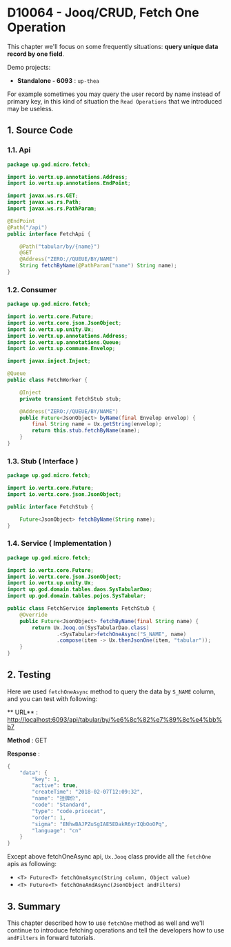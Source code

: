 # D10064 - Jooq/CRUD, Fetch One Operation

This chapter we'll focus on some frequently situations: **query unique data record by one field**.

Demo projects:

* **Standalone - 6093** : `up-thea`

For example sometimes you may query the user record by name instead of primary key, in this kind of situation
the `Read Operations` that we introduced may be useless.

## 1. Source Code

### 1.1. Api

```java
package up.god.micro.fetch;

import io.vertx.up.annotations.Address;
import io.vertx.up.annotations.EndPoint;

import javax.ws.rs.GET;
import javax.ws.rs.Path;
import javax.ws.rs.PathParam;

@EndPoint
@Path("/api")
public interface FetchApi {

    @Path("tabular/by/{name}")
    @GET
    @Address("ZERO://QUEUE/BY/NAME")
    String fetchByName(@PathParam("name") String name);
}
```

### 1.2. Consumer

```java
package up.god.micro.fetch;

import io.vertx.core.Future;
import io.vertx.core.json.JsonObject;
import io.vertx.up.unity.Ux;
import io.vertx.up.annotations.Address;
import io.vertx.up.annotations.Queue;
import io.vertx.up.commune.Envelop;

import javax.inject.Inject;

@Queue
public class FetchWorker {

    @Inject
    private transient FetchStub stub;

    @Address("ZERO://QUEUE/BY/NAME")
    public Future<JsonObject> byName(final Envelop envelop) {
        final String name = Ux.getString(envelop);
        return this.stub.fetchByName(name);
    }
}
```

### 1.3. Stub \( Interface \)

```java
package up.god.micro.fetch;

import io.vertx.core.Future;
import io.vertx.core.json.JsonObject;

public interface FetchStub {

    Future<JsonObject> fetchByName(String name);
}
```

### 1.4. Service \( Implementation \)

```java
package up.god.micro.fetch;

import io.vertx.core.Future;
import io.vertx.core.json.JsonObject;
import io.vertx.up.unity.Ux;
import up.god.domain.tables.daos.SysTabularDao;
import up.god.domain.tables.pojos.SysTabular;

public class FetchService implements FetchStub {
    @Override
    public Future<JsonObject> fetchByName(final String name) {
        return Ux.Jooq.on(SysTabularDao.class)
                .<SysTabular>fetchOneAsync("S_NAME", name)
                .compose(item -> Ux.thenJsonOne(item, "tabular"));
    }
}
```

## 2. Testing

Here we used `fetchOneAsync` method to query the data by `S_NAME` column, and you can test with following:

**
URL** : [http://localhost:6093/api/tabular/by/%e6%8c%82%e7%89%8c%e4%bb%b7](http://localhost:6093/api/tabular/by/%e6%8c%82%e7%89%8c%e4%bb%b7)

**Method** : GET

**Response** :

```java
{
    "data": {
        "key": 1,
        "active": true,
        "createTime": "2018-02-07T12:09:32",
        "name": "挂牌价",
        "code": "Standard",
        "type": "code.pricecat",
        "order": 1,
        "sigma": "ENhwBAJPZuSgIAE5EDakR6yrIQbOoOPq",
        "language": "cn"
    }
}
```

Except above fetchOneAsync api, `Ux.Jooq` class provide all the `fetchOne` apis as following:

* `<T> Future<T> fetchOneAsync(String column, Object value)`
* `<T> Future<T> fetchOneAndAsync(JsonObject andFilters)`

## 3. Summary

This chapter described how to use `fetchOne` method as well and we'll continue to introduce fetching operations and tell
the developers how to use `andFilters` in forward tutorials.

